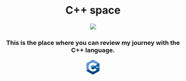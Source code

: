 <h1 align="center">C++ space</h1>

<p align="center">
  <img src="https://res.cloudinary.com/practicaldev/image/fetch/s--it7aWv4F--/c_limit%2Cf_auto%2Cfl_progressive%2Cq_66%2Cw_880/https://dev-to-uploads.s3.amazonaws.com/uploads/articles/rjdim9k4525gck7ko2hk.gif" width="55%" style="max-width: 480px;" frameBorder="0" class="giphy-embed" allowFullScreen></img><p><a href="https://giphy.com/gifs/coxQHKASG60HrHtvkt"></a></p>
</p>

<h3 align="center">This is the place where you can review my journey with the C++ language.</h3>

<p align="center"> <a href="https://www.w3schools.com/cpp/" target="_blank" rel="noreferrer"> <img src="https://raw.githubusercontent.com/devicons/devicon/master/icons/cplusplus/cplusplus-original.svg" alt="cplusplus" width="40" height="40"/> </a> </p>
